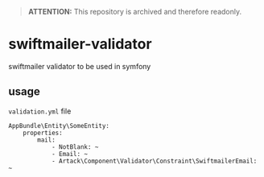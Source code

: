 > **ATTENTION:** This repository is archived and therefore readonly.

# swiftmailer-validator
swiftmailer validator to be used in symfony

## usage

`validation.yml` file

````
AppBundle\Entity\SomeEntity:
    properties:
        mail:
            - NotBlank: ~
            - Email: ~
            - Artack\Component\Validator\Constraint\SwiftmailerEmail: ~
````
